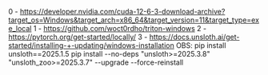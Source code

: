 0 - https://developer.nvidia.com/cuda-12-6-3-download-archive?target_os=Windows&target_arch=x86_64&target_version=11&target_type=exe_local
1 - https://github.com/woct0rdho/triton-windows
2 - https://pytorch.org/get-started/locally/
3 - https://docs.unsloth.ai/get-started/installing-+-updating/windows-installation
OBS:   pip install unsloth==2025.1.5
       pip install --no-deps "unsloth>=2025.3.8" "unsloth_zoo>=2025.3.7" --upgrade --force-reinstall
